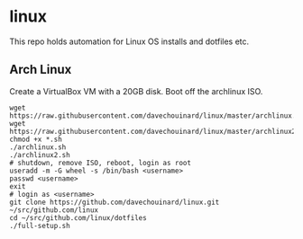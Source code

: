 # linux

This repo holds automation for Linux OS installs and dotfiles etc.

## Arch Linux

Create a VirtualBox VM with a 20GB disk. Boot off the archlinux ISO.

```
wget https://raw.githubusercontent.com/davechouinard/linux/master/archlinux.sh
wget https://raw.githubusercontent.com/davechouinard/linux/master/archlinux2.sh
chmod +x *.sh
./archlinux.sh
./archlinux2.sh
# shutdown, remove ISO, reboot, login as root
useradd -m -G wheel -s /bin/bash <username>
passwd <username>
exit
# login as <username>
git clone https://github.com/davechouinard/linux.git ~/src/github.com/linux
cd ~/src/github.com/linux/dotfiles
./full-setup.sh
```
